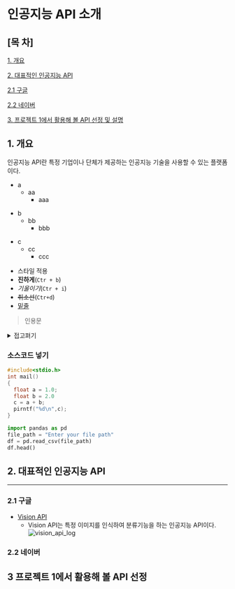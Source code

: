 # 인공지능 API 소개
## [목 차]
[1. 개요](#1-개요)

[2. 대표적인 인공지능 API](#2-대표적인-인공지능-api)

[2.1 구글](#21-구글)

[2.2 네이버](#22-네이버)

[3. 프로젝트 1에서 활용해 볼 API 선정 및 설명](#3-프로젝트-1에서-활용해-볼-api-선정)

## 1. 개요
인공지능 API란 특정 기업이나 단체가 제공하는 인공지능 기술을 사용할 수 
있는 플랫폼이다.

* a 
  * aa
    * aaa

- b
  - bb
    - bbb

+ c
  + cc
    + ccc


- 스타일 적용
- **진하게**(`Ctr + b`)
- *기울이기*(`Ctr + i`)
- <s>취소선</s>(`Ctr+d`)
- <u>밑줄</u>
> 인용문

<details><summary>접고펴기
</summary>
내용작성
</details>

### 소스코드 넣기 ###
``` cpp
#include<stdio.h>
int mail()
{
  float a = 1.0;
  float b = 2.0
  c = a + b;
  pirntf("%d\n",c);
}
```
```python
import pandas as pd
file_path = "Enter your file path"
df = pd.read_csv(file_path)
df.head()
```

## 2. 대표적인 인공지능 API

* * *


### 2.1 구글

- [Vision API](#https://cloud.google.com/vision?hl=ko)
  - Vision API는 특정 이미지를 인식하여 분류기능을 하는 인공지능 API이다.
  ![vision_api_log](https://community.appinventor.mit.edu/uploads/default/optimized/3X/2/a/2ad031bc25a55c4d3f55ff5ead8b2de63cdf28bf_2_200x178.png)  



### 2.2 네이버

## 3 프로젝트 1에서 활용해 볼 API 선정
